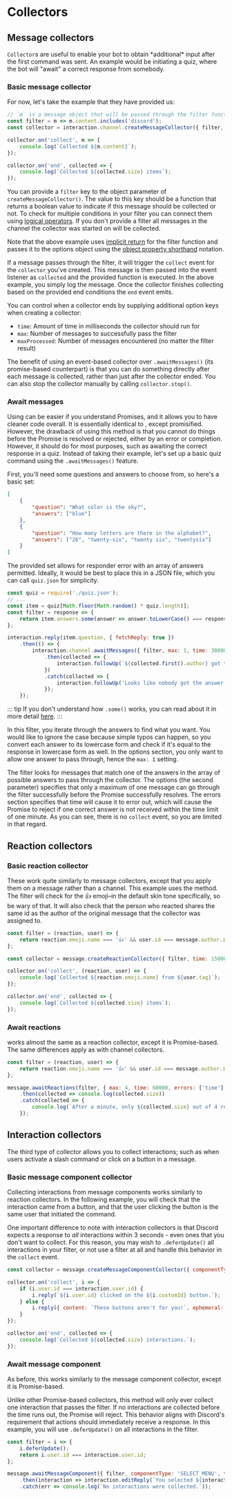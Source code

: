 # Collectors

## Message collectors

<p><DocsLink path="class/Collector"><code>Collector</code>s</DocsLink> are useful to enable your bot to obtain *additional* input after the first command was sent. An example would be initiating a quiz, where the bot will "await" a correct response from somebody.</p>

### Basic message collector

For now, let's take the example that they have provided us:

```js
// `m` is a message object that will be passed through the filter function
const filter = m => m.content.includes('discord');
const collector = interaction.channel.createMessageCollector({ filter, time: 15000 });

collector.on('collect', m => {
	console.log(`Collected ${m.content}`);
});

collector.on('end', collected => {
	console.log(`Collected ${collected.size} items`);
});
```

You can provide a `filter` key to the object parameter of `createMessageCollector()`. The value to this key should be a function that returns a boolean value to indicate if this message should be collected or not. To check for multiple conditions in your filter you can connect them using [logical operators](https://developer.mozilla.org/en-US/docs/Web/JavaScript/Guide/Expressions_and_Operators#logical_operators).  If you don't provide a filter all messages in the channel the collector was started on will be collected. 

Note that the above example uses [implicit return](https://developer.mozilla.org/en-US/docs/Web/JavaScript/Reference/Functions/Arrow_functions#function_body) for the filter function and passes it to the options object using the [object property shorthand](https://developer.mozilla.org/en-US/docs/Web/JavaScript/Reference/Operators/Object_initializer#property_definitions) notation.


If a message passes through the filter, it will trigger the `collect` event for the `collector` you've created. This message is then passed into the event listener as `collected` and the provided function is executed. In the above example, you simply log the message. Once the collector finishes collecting based on the provided end conditions the `end` event emits.

You can control when a collector ends by supplying additional option keys when creating a collector:

* `time`: Amount of time in milliseconds the collector should run for
* `max`:  Number of messages to successfully pass the filter
* `maxProcessed`: Number of messages encountered (no matter the filter result)

The benefit of using an event-based collector over `.awaitMessages()` (its promise-based counterpart) is that you can do something directly after each message is collected, rather than just after the collector ended. You can also stop the collector manually by calling `collector.stop()`.

### Await messages

Using <DocsLink path="class/TextChannel?scrollTo=awaitMessages" type="method" /> can be easier if you understand Promises, and it allows you to have cleaner code overall. It is essentially identical to <DocsLink path="class/TextChannel?scrollTo=createMessageCollector" type="method" />, except promisified. However, the drawback of using this method is that you cannot do things before the Promise is resolved or rejected, either by an error or completion. However, it should do for most purposes, such as awaiting the correct response in a quiz. Instead of taking their example, let's set up a basic quiz command using the `.awaitMessages()` feature.

First, you'll need some questions and answers to choose from, so here's a basic set:

```json
[
	{
		"question": "What color is the sky?",
		"answers": ["blue"]
	},
	{
		"question": "How many letters are there in the alphabet?",
		"answers": ["26", "twenty-six", "twenty six", "twentysix"]
	}
]
```

The provided set allows for responder error with an array of answers permitted. Ideally, it would be best to place this in a JSON file, which you can call `quiz.json` for simplicity.

```js
const quiz = require('./quiz.json');
// ...
const item = quiz[Math.floor(Math.random() * quiz.length)];
const filter = response => {
	return item.answers.some(answer => answer.toLowerCase() === response.content.toLowerCase());
};

interaction.reply(item.question, { fetchReply: true })
	.then(() => {
		interaction.channel.awaitMessages({ filter, max: 1, time: 30000, errors: ['time'] })
			.then(collected => {
				interaction.followUp(`${collected.first().author} got the correct answer!`);
			})
			.catch(collected => {
				interaction.followUp('Looks like nobody got the answer this time.');
			});
	});
```

::: tip
If you don't understand how `.some()` works, you can read about it in more detail [here](https://developer.mozilla.org/en-US/docs/Web/JavaScript/Reference/Global_Objects/Array/some).
:::

In this filter, you iterate through the answers to find what you want. You would like to ignore the case because simple typos can happen, so you convert each answer to its lowercase form and check if it's equal to the response in lowercase form as well. In the options section, you only want to allow one answer to pass through, hence the `max: 1` setting.

The filter looks for messages that match one of the answers in the array of possible answers to pass through the collector. The options (the second parameter) specifies that only a maximum of one message can go through the filter successfully before the Promise successfully resolves. The errors section specifies that time will cause it to error out, which will cause the Promise to reject if one correct answer is not received within the time limit of one minute. As you can see, there is no `collect` event, so you are limited in that regard.

## Reaction collectors

### Basic reaction collector

These work quite similarly to message collectors, except that you apply them on a message rather than a channel. This example uses the <DocsLink path="class/Message?scrollTo=createReactionCollector" type="method" /> method. The filter will check for the 👍 emoji–in the default skin tone specifically, so be wary of that. It will also check that the person who reacted shares the same id as the author of the original message that the collector was assigned to.

```js
const filter = (reaction, user) => {
	return reaction.emoji.name === '👍' && user.id === message.author.id;
};

const collector = message.createReactionCollector({ filter, time: 15000 });

collector.on('collect', (reaction, user) => {
	console.log(`Collected ${reaction.emoji.name} from ${user.tag}`);
});

collector.on('end', collected => {
	console.log(`Collected ${collected.size} items`);
});
```

### Await reactions

<p><DocsLink path="class/Message?scrollTo=awaitReactions" type="method" /> works almost the same as a reaction collector, except it is Promise-based. The same differences apply as with channel collectors.</p>

```js
const filter = (reaction, user) => {
	return reaction.emoji.name === '👍' && user.id === message.author.id;
};

message.awaitReactions(filter, { max: 4, time: 60000, errors: ['time'] })
	.then(collected => console.log(collected.size))
	.catch(collected => {
		console.log(`After a minute, only ${collected.size} out of 4 reacted.`);
	});
```

## Interaction collectors

The third type of collector allows you to collect interactions; such as when users activate a slash command or click on a button in a message.

### Basic message component collector

Collecting interactions from message components works similarly to reaction collectors. In the following example,  you will check that the interaction came from a button, and that the user clicking the button is the same user that initiated the command.

One important difference to note with interaction collectors is that Discord expects a response to *all* interactions within 3 seconds - even ones that you don't want to collect. For this reason, you may wish to `.deferUpdate()` all interactions in your filter, or not use a filter at all and handle this behavior in the `collect` event.

```js
const collector = message.createMessageComponentCollector({ componentType: 'BUTTON', time: 15000 });

collector.on('collect', i => {
	if (i.user.id === interaction.user.id) {
		i.reply(`${i.user.id} clicked on the ${i.customId} button.`);
	} else {
		i.reply({ content: `These buttons aren't for you!`, ephemeral: true });
	}
});

collector.on('end', collected => {
	console.log(`Collected ${collected.size} interactions.`);
});
```

### Await message component

As before, this works similarly to the message component collector, except it is Promise-based.

Unlike other Promise-based collectors, this method will only ever collect one interaction that passes the filter. If no interactions are collected before the time runs out, the Promise will reject. This behavior aligns with Discord's requirement that actions should immediately receive a response. In this example, you will use `.deferUpdate()` on all interactions in the filter.

```js
const filter = i => {
	i.deferUpdate();
	return i.user.id === interaction.user.id;
};

message.awaitMessageComponent({ filter, componentType: 'SELECT_MENU', time: 60000 })
	.then(interaction => interaction.editReply(`You selected ${interaction.values.join(', ')}!`))
	.catch(err => console.log(`No interactions were collected.`));
```
